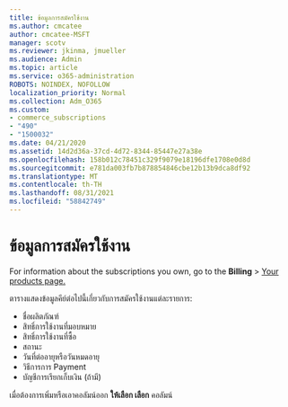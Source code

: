 ```yaml
---
title: ข้อมูลการสมัครใช้งาน
ms.author: cmcatee
author: cmcatee-MSFT
manager: scotv
ms.reviewer: jkinma, jmueller
ms.audience: Admin
ms.topic: article
ms.service: o365-administration
ROBOTS: NOINDEX, NOFOLLOW
localization_priority: Normal
ms.collection: Adm_O365
ms.custom:
- commerce_subscriptions
- "490"
- "1500032"
ms.date: 04/21/2020
ms.assetid: 14d2d36a-37cd-4d72-8344-85447e27a38e
ms.openlocfilehash: 158b012c78451c329f9079e18196dfe1708e0d8d
ms.sourcegitcommit: e781da003fb7b878854846cbe12b13b9dca8df92
ms.translationtype: MT
ms.contentlocale: th-TH
ms.lasthandoff: 08/31/2021
ms.locfileid: "58842749"
---
```

# <a name="subscription-information"></a>ข้อมูลการสมัครใช้งาน

For information about the subscriptions you own, go to the **Billing** \> [Your products page.](https://go.microsoft.com/fwlink/p/?linkid=842054)
  
ตารางแสดงข้อมูลคีย์ต่อไปนี้เกี่ยวกับการสมัครใช้งานแต่ละรายการ:
  
- ชื่อผลิตภัณฑ์
- สิทธิ์การใช้งานที่มอบหมาย
- สิทธิ์การใช้งานที่ซื้อ
- สถานะ
- วันที่ต่ออายุหรือวันหมดอายุ
- วิธีการการ Payment
- บัญชีการเรียกเก็บเงิน (ถ้ามี)
 
เมื่อต้องการเพิ่มหรือเอาคอลัมน์ออก **ให้เลือก เลือก** คอลัมน์